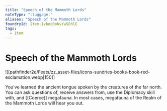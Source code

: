 ```yaml
---
title: "Speech of the Mammoth Lords"
noteType: ":luggage:"
aliases: "Speech of the Mammoth Lords"
foundryId: Item.1vbeqRoNvYwSBhlE
tags:
  - Item
---
```


# Speech of the Mammoth Lords
![[pathfinder2e/Feats/zz_asset-files/icons-sundries-books-book-red-exclamation.webp|150]]

You've learned the ancient tongue spoken by the creatures of the far north. You can ask questions of, receive answers from, use the Diplomacy skill with, and [[Coerce]] megafauna. In most cases, megafauna of the Realm of the Mammoth Lords will hear you out.
